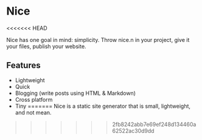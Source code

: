 # Nice
<<<<<<< HEAD

Nice has one goal in mind: simplicity. Throw nice.n in your project,
give it your files, publish your website. 

## Features
* Lightweight
* Quick
* Blogging (write posts using HTML & Markdown)
* Cross platform
* Tiny
=======
 Nice is a static site generator that is small, lightweight, and not mean.
>>>>>>> 2fb8242abb7e69ef248d134460a62522ac30d9dd
